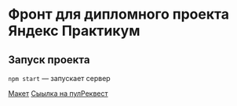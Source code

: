 # Фронт для дипломного проекта Яндекс Практикум
## Запуск проекта

`npm start` — запускает сервер   

[Макет](https://disk.yandex.ru/d/UxadTmah2jSTgA)
[Сыылка на пулРеквест](https://github.com/Artem-Mit/movies-explorer-frontend/pull/2)

